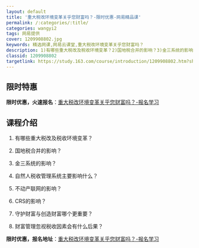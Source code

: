 ```yaml
---
layout: default
title: '重大税改环境变革关乎您财富吗？-限时优惠-网易精品课'
permalink: /:categories/:title/
categories: wangyi2
tags: 网易提供
cover: 1209908802.jpg
keywords: 精选网课,网易云课堂,重大税改环境变革关乎您财富吗？
description: 1)有哪些重大税改及税收环境变革？2)国地税合并的影响？3)金三系统的影响？4)自然人税收管理系统主要影响什么？5)不动
classid: 1209908802
targetlink: https://study.163.com/course/introduction/1209908802.htm?share=1&shareId=1025206652&utm_campaign=share&utm_medium=iphoneShare&utm_source=&utm_u=1025206652
---
```


## 限时特惠

**限时优惠，火速报名**：[重大税改环境变革关乎您财富吗？-报名学习](https://study.163.com/course/introduction/1209908802.htm?share=1&shareId=1025206652&utm_campaign=share&utm_medium=iphoneShare&utm_source=&utm_u=1025206652)

## 课程介绍

1)	有哪些重大税改及税收环境变革？

2)	国地税合并的影响？

3)	金三系统的影响？

4)	自然人税收管理系统主要影响什么？

5)	不动产联网的影响？

6)	CRS的影响？

7)	守护财富与创造财富哪个更重要？

8)	财富管理忽视税收因素会有什么后果？

**限时优惠，报名地址**：[重大税改环境变革关乎您财富吗？-报名学习](https://study.163.com/course/introduction/1209908802.htm?share=1&shareId=1025206652&utm_campaign=share&utm_medium=iphoneShare&utm_source=&utm_u=1025206652)

